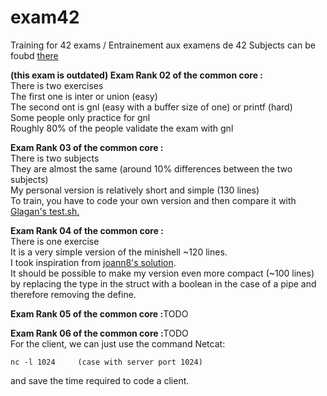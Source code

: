# exam42
Training for 42 exams / Entrainement aux examens de 42
Subjects can be foubd [there](https://github.com/markveligod/examrank-02-03-04-05-06)  
  
<b>(this exam is outdated) Exam Rank 02 of the common core :</b><br>There is two exercises<br>The first one is inter or union (easy)<br>The second ont is gnl (easy with a buffer size of one) or printf (hard)<br>Some people only practice for gnl<br>Roughly 80% of the people validate the exam with gnl

<b>Exam Rank 03 of the common core :</b><br>There is two subjects<br>They are almost the same (around 10% differences between the two subjects)<br>My personal version is relatively short and simple (130 lines)<br>To train, you have to code your own version and then compare it with [Glagan's test.sh.](https://github.com/Glagan/42-exam-rank-03)

<b>Exam Rank 04 of the common core :</b><br>There is one exercise<br>It is a very simple version of the minishell ~120 lines.<br>I took inspiration from [joann8's solution](https://github.com/joann8/ExamTraining/tree/master/exam4).<br>It should be possible to make my version even more compact (~100 lines) by replacing the type in the struct with a boolean in the case of a pipe and therefore removing the define.

<b>Exam Rank 05 of the common core :</b>TODO

<b>Exam Rank 06 of the common core :</b>TODO<br>For the client, we can just use the command Netcat:
```
nc -l 1024     (case with server port 1024)
```
and save the time required to code a client.

<!--
https://github.com/markveligod/examrank-02-03-04-05-06
-->
